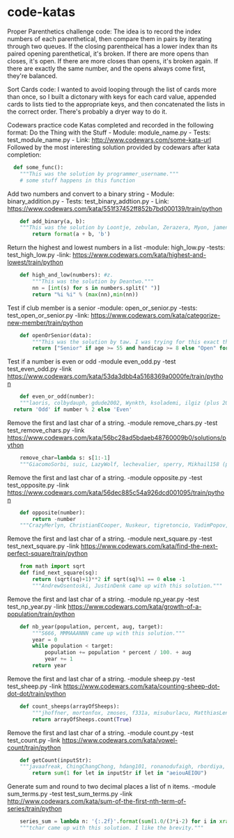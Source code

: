 # code-katas

Proper Parenthetics challenge code:
    The idea is to record  the index numbers of each parenthetical, then compare them in pairs
    by iterating through two queues. If the closing parentheical has a lower index than its paired
    opening parenthetical, it's broken. If there are more opens than closes, it's open. If there
    are more closes than opens, it's broken again. If there are exactly the same number, and the
    opens always come first, they're balanced.

Sort Cards code:
    I wanted to avoid looping through the list of cards more than once, so I built a dictonary with
    keys for each card value, appended cards to lists tied to the appropriate keys, and then
    concatenated the lists in the correct order. There's probably a dryer way to do it.



Codewars practice code
Katas completed and recorded in the following format:
  Do the Thing with the Stuff
    - Module: module_name.py
    - Tests: test_module_name.py
    - Link: http://www.codewars.com/some-kata-url
Followed by the most interesting solution provided by codewars after kata completion:
  ```python
    def some_func():
      """This was the solution by programmer_username."""
      # some stuff happens in this function
  ```


Add two numbers and convert to a binary string
    - Module: binary_addition.py
    - Tests: test_binary_addtion.py
    - Link: https://www.codewars.com/kata/551f37452ff852b7bd000139/train/python
```python
    def add_binary(a, b):
    """This was the solution by Loontje, zebulan, Zerazera, Myon, jamenlong, 13ROY (plus 41 more warriors)."""
        return format(a + b, 'b')
```


Return the highest and lowest numbers in a list
    -module: high_low.py
    -tests: test_high_low.py
    -link: https://www.codewars.com/kata/highest-and-lowest/train/python
```python
    def high_and_low(numbers): #z.
        """This was the solution by Deantwo."""
        nn = [int(s) for s in numbers.split(" ")]
        return "%i %i" % (max(nn),min(nn))
```

Test if club member is a senior
    -module: open_or_senior.py
    -tests: test_open_or_senior.py
    -link: https://www.codewars.com/kata/categorize-new-member/train/python
```python
    def openOrSenior(data):
        """This was the solution by taw. I was trying for this exact thing, but I couldn't get the and syntax working."""
        return ["Senior" if age >= 55 and handicap >= 8 else "Open" for (age, handicap) in data]
```

Test if a number is even or odd
    -module even_odd.py
    -test test_even_odd.py
    -link https://www.codewars.com/kata/53da3dbb4a5168369a0000fe/train/python
```python
    def even_or_odd(number):
    """laoris, colbydauph, gdude2002, Wynkth, ksolademi, ilgiz (plus 208 more warriors) came up with this solution."""
  return 'Odd' if number % 2 else 'Even'
```

Remove the first and last char of a string.
    -module remove_chars.py
    -test test_remove_chars.py
    -link https://www.codewars.com/kata/56bc28ad5bdaeb48760009b0/solutions/python
```python
    remove_char=lambda s: s[1:-1]
    """GiacomoSorbi, suic, LazyWolf, lechevalier, sperry, Mikhail158 (plus 5 more warriors) came up with this solution."""
```

Remove the first and last char of a string.
    -module opposite.py
    -test test_opposite.py
    -link https://www.codewars.com/kata/56dec885c54a926dcd001095/train/python
```python
    def opposite(number):
        return -number
    """CrazyMerlyn, ChristianECooper, Nuskeur, tigretoncio, VadimPopov, Django99 (plus 562 more warriors )came up with this solution."""
```

Remove the first and last char of a string.
    -module next_square.py
    -test test_next_square.py
    -link https://www.codewars.com/kata/find-the-next-perfect-square/train/python
```python
    from math import sqrt
    def find_next_square(sq):
        return (sqrt(sq)+1)**2 if sqrt(sq)%1 == 0 else -1
        """AndrewOsentoski, JustinDenk came up with this solution."""
```

Remove the first and last char of a string.
    -module np_year.py
    -test test_np_year.py
    -link https://www.codewars.com/kata/growth-of-a-population/train/python
```python
    def nb_year(population, percent, aug, target):
        """S666, MMMAAANNN came up with this solution."""
        year = 0
        while population < target:
            population += population * percent / 100. + aug
            year += 1
        return year
```

Remove the first and last char of a string.
    -module sheep.py
    -test test_sheep.py
    -link https://www.codewars.com/kata/counting-sheep-dot-dot-dot/train/python
```python
    def count_sheeps(arrayOfSheeps):
        """jhoffner, mortonfox, zmoses, f331a, misuburlacu, MatthiasLenz (plus 376 more warriors) came up with this solution."""
        return arrayOfSheeps.count(True)
```

Remove the first and last char of a string.
    -module count.py
    -test test_count.py
    -link https://www.codewars.com/kata/vowel-count/train/python
```python
    def getCount(inputStr):
    """javaafreak, ChingChangChong, hdang101, ronanodufaigh, rbordiya, alpharom came up with this solution."""
        return sum(1 for let in inputStr if let in "aeiouAEIOU")
```

Generate sum and round to two decimal places a list of n items.
    -module sum_terms.py
    -test test_sum_terms.py
    -link http://www.codewars.com/kata/sum-of-the-first-nth-term-of-series/train/python
```python
    series_sum = lambda n: '{:.2f}'.format(sum(1.0/(3*i-2) for i in xrange(1, n+1)))
    """tchar came up with this solution. I like the brevity."""
```